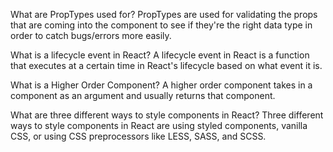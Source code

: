 What are PropTypes used for?
PropTypes are used for validating the props that are coming into the component to see if they're the right data type in order to catch bugs/errors more easily.

What is a lifecycle event in React?
A lifecycle event in React is a function that executes at a certain time in React's lifecycle based on what event it is.

What is a Higher Order Component?
A higher order component takes in a component as an argument and usually returns that component.

What are three different ways to style components in React?
Three different ways to style components in React are using styled components, vanilla CSS, or using CSS preprocessors like LESS, SASS, and SCSS.
